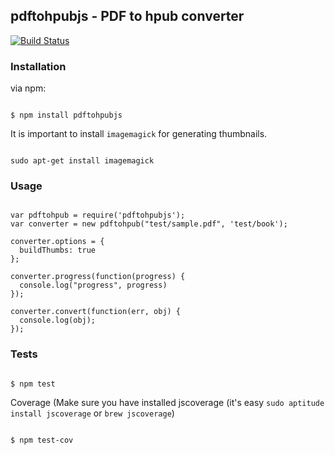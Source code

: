 ## pdftohpubjs - PDF to hpub converter
[![Build Status](https://travis-ci.org/fagbokforlaget/pdftohpubjs.png?branch=master)](https://travis-ci.org/fagbokforlaget/pdftohpubjs)

### Installation

via npm:

```

$ npm install pdftohpubjs

```

It is important to install `imagemagick` for generating thumbnails.

```

sudo apt-get install imagemagick

```

### Usage

```

var pdftohpub = require('pdftohpubjs');
var converter = new pdftohpub("test/sample.pdf", 'test/book');

converter.options = {
  buildThumbs: true
};

converter.progress(function(progress) {
  console.log("progress", progress)
});

converter.convert(function(err, obj) {
  console.log(obj);
}); 

```

### Tests

```

$ npm test

```

Coverage (Make sure you have installed jscoverage (it's easy `sudo aptitude install jscoverage` or `brew jscoverage`)

```

$ npm test-cov

```
